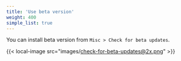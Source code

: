 ```yaml
---
title: 'Use beta version'
weight: 400
simple_list: true
---
```


You can install beta version from `Misc > Check for beta updates`.

{{< local-image src="images/check-for-beta-updates@2x.png" >}}

